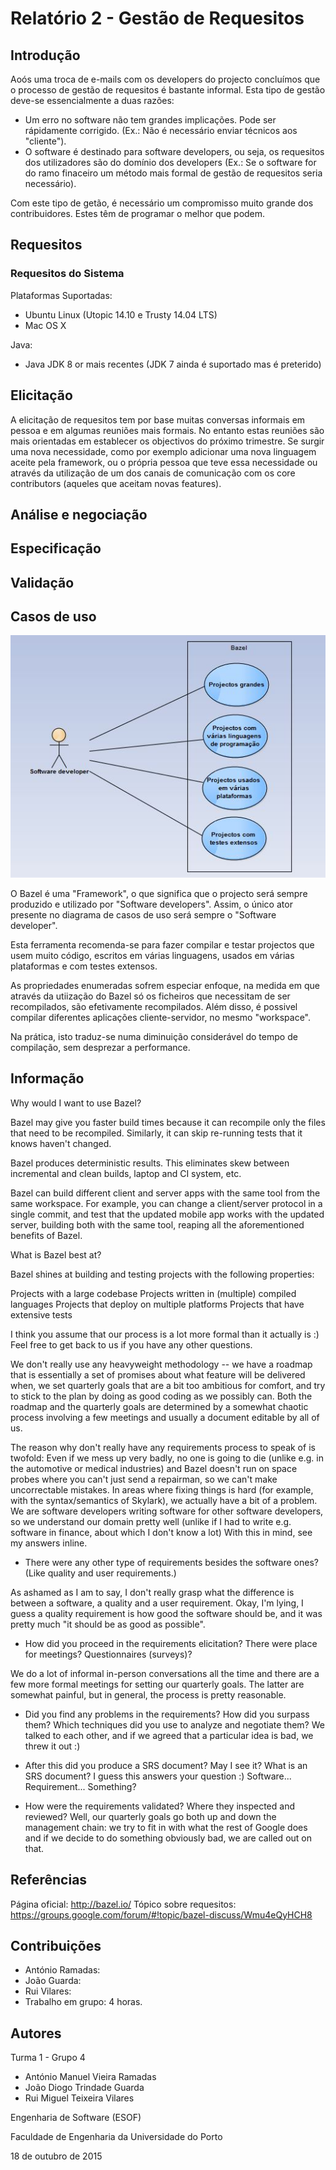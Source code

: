 # Relatório 2 - Gestão de Requesitos #

## Introdução ##

Aoós uma troca de e-mails com os developers do projecto concluímos que o processo de gestão de requesitos é bastante informal. Esta tipo de gestão deve-se essencialmente a duas razões:
* Um erro no software não tem grandes implicações. Pode ser rápidamente corrigido. (Ex.: Não é necessário enviar técnicos aos "cliente").
* O software é destinado para software developers, ou seja, os requesitos dos utilizadores são do domínio dos developers (Ex.: Se o software for do ramo finaceiro um método mais formal de gestão de requesitos seria necessário).

Com este tipo de getão, é necessário um compromisso muito grande dos contribuidores. Estes têm de programar o melhor que podem.

## Requesitos ##

### Requesitos do Sistema ###

Plataformas Suportadas:

* Ubuntu Linux (Utopic 14.10 e Trusty 14.04 LTS)
* Mac OS X

Java:
* Java JDK 8 or mais recentes (JDK 7 ainda é suportado mas é preterido)

## Elicitação ##

A elicitação de requesitos tem por base muitas conversas informais em pessoa e em algumas reuniões mais formais. No entanto estas reuniões são mais orientadas em establecer os objectivos do próximo trimestre. Se surgir uma nova necessidade, como por exemplo adicionar uma nova linguagem aceite pela framework, ou o própria pessoa que teve essa necessidade ou através da utilização de um dos canais de comunicação com os core contributors (aqueles que aceitam novas features).

## Análise e negociação ##

## Especificação ##

## Validação ##

## Casos de uso ##

![Bazel use case diagram](/ESOF-docs/Resources/UseCase.JPG)

O Bazel é uma "Framework", o que significa que o projecto será sempre produzido e utilizado por "Software developers". Assim, o único ator presente no diagrama de casos de uso será sempre o "Software developer".

Esta ferramenta recomenda-se para fazer compilar e testar projectos que usem muito código, escritos em várias linguagens, usados em várias plataformas e com testes extensos. 

As propriedades enumeradas sofrem especiar enfoque, na medida em que através da utiização do Bazel só os ficheiros que necessitam de ser recompilados, são efetivamente recompilados. Além disso, é possivel compilar diferentes aplicações cliente-servidor, no mesmo "workspace".

Na prática, isto traduz-se numa diminuição considerável do tempo de compilação, sem desprezar a performance.    

## Informação ##
Why would I want to use Bazel?

Bazel may give you faster build times because it can recompile only the files that need to be recompiled. Similarly, it can skip re-running tests that it knows haven't changed.

Bazel produces deterministic results. This eliminates skew between incremental and clean builds, laptop and CI system, etc.

Bazel can build different client and server apps with the same tool from the same workspace. For example, you can change a client/server protocol in a single commit, and test that the updated mobile app works with the updated server, building both with the same tool, reaping all the aforementioned benefits of Bazel.

What is Bazel best at?

Bazel shines at building and testing projects with the following properties:

Projects with a large codebase
Projects written in (multiple) compiled languages
Projects that deploy on multiple platforms
Projects that have extensive tests

I think you assume that our process is a lot more formal than it actually is :) Feel free to get back to us if you have any other questions.

We don't really use any heavyweight methodology -- we have a roadmap that is essentially a set of promises about what feature will be delivered when, we set quarterly goals that are a bit too ambitious for comfort, and try to stick to the plan by doing as good coding as we possibly can. Both the roadmap and the quarterly goals are determined by a somewhat chaotic process involving a few meetings and usually a document editable by all of us.

The reason why don't really have any requirements process to speak of is twofold: 
Even if we mess up very badly, no one is going to die (unlike e.g. in the automotive or medical industries) and Bazel doesn't run on space probes where you can't just send a repairman, so we can't make uncorrectable mistakes. In areas where fixing things is hard (for example, with the syntax/semantics of Skylark), we actually have a bit of a problem.
We are software developers writing software for other software developers, so we understand our domain pretty well (unlike if I had to write e.g. software in finance, about which I don't know a lot)
With this in mind, see my answers inline.


- There were any other type of requirements besides the software ones? (Like quality and user requirements.)

As ashamed as I am to say, I don't really grasp what the difference is between a software, a quality and a user requirement. Okay, I'm lying, I guess a quality requirement is how good the software should be, and it was pretty much "it should be as good as possible".
 
- How did you proceed in the requirements elicitation? There were place for meetings? Questionnaires (surveys)? 

We do a lot of informal in-person conversations all the time and there are a few more formal meetings for setting our quarterly goals. The latter are somewhat painful, but in general, the process is pretty reasonable.
 
- Did you find any problems in the requirements? How did you surpass them? Which techniques did you use to analyze and negotiate them?
We talked to each other, and if we agreed that a particular idea is bad, we threw it out :)

- After this did you produce a SRS document? May I see it?
What is an SRS document? I guess this answers your question :) Software... Requirement... Something?
 
- How were the requirements validated? Where they inspected and reviewed?
Well, our quarterly goals go both up and down the management chain: we try to fit in with what the rest of Google does and if we decide to do something obviously bad, we are called out on that.

## Referências ##

Página oficial: http://bazel.io/ 
Tópico sobre requesitos: https://groups.google.com/forum/#!topic/bazel-discuss/Wmu4eQyHCH8

## Contribuições ##
* António Ramadas:
* João Guarda:
* Rui Vilares:
* Trabalho em grupo: 4 horas.

## Autores ##

Turma 1 - Grupo 4

* António Manuel Vieira Ramadas
* João Diogo Trindade Guarda
* Rui Miguel Teixeira Vilares

Engenharia de Software (ESOF)

Faculdade de Engenharia da Universidade do Porto

18 de outubro de 2015

